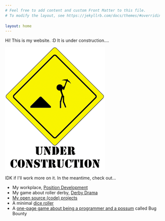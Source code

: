 ```yaml
---
# Feel free to add content and custom Front Matter to this file.
# To modify the layout, see https://jekyllrb.com/docs/themes/#overriding-theme-defaults

layout: home
---
```


Hi! This is my website. :D It is under construction....

<div class="construction"> <img src="under_construction.gif"></div>

IDK if I'll work more on it. In the meantime, check out...

 * My workplace, <a href="https://positiondev.com">Position Development</a>
 * My game about roller derby, <a href="http://derbydrama.com">Derby Drama</a>
 * <a href="https://github.com/emhoracek">My open source (code) projects</a>
 * A minimal <a href="https://spot-barge.glitch.me/">dice roller</a>
 * A <a href="https://docs.google.com/document/d/1kUJKZJ5AKtmYbz6AbhMSlR6--R6Q4gKfbIdOLhiWsOw/edit">one-page game about being a programmer and a possum</a> called Bug Bounty
